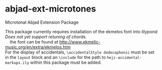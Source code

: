 # abjad-ext-microtones
Microtonal Abjad Extension Package <br />

This package currently requires installation of the ekmelos font into lilypond <br />
*Does not yet support retuning of chords.* <br />
&nbsp;&nbsp;&nbsp;&nbsp;the font can be found at http://www.ekmelic-music.org/en/extra/ekmelos.htm <br />
For the display of accidentals, `\accidentalStyle dodecaphonic` must be set in the `layout` block and an `\include` for the path to `heji-accidental-markups.ily` within this package must be added. <br />
